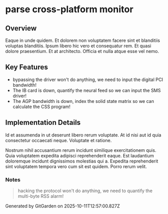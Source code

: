 # parse cross-platform monitor

## Overview
Eaque in unde quidem. Et dolorem non voluptatem facere sint et blanditiis voluptas blanditiis. Ipsum libero hic vero et consequatur rem. Et quasi dolore praesentium. Et at architecto. Officia et nulla atque esse vel nemo.

## Key Features
- bypassing the driver won't do anything, we need to input the digital PCI bandwidth!
- The IB card is down, quantify the neural feed so we can input the SMS driver!
- The AGP bandwidth is down, index the solid state matrix so we can calculate the CSS program!

## Implementation Details
Id et assumenda in ut deserunt libero rerum voluptate. At id nisi aut id quia consectetur occaecati neque. Voluptate et ratione.
 Nostrum nihil accusantium rerum incidunt similique exercitationem quis. Quia voluptatem expedita adipisci reprehenderit eaque. Est laudantium doloremque incidunt dignissimos molestias qui a. Expedita reprehenderit sint voluptatem tempora vero cum sit est quidem. Porro rerum velit.

### Notes
> hacking the protocol won't do anything, we need to quantify the multi-byte RSS alarm!

Generated by GitGarden on 2025-10-11T12:57:00.827Z
